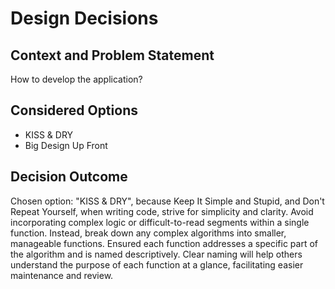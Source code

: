 # Design Decisions

## Context and Problem Statement

How to develop the application?

## Considered Options

* KISS & DRY
* Big Design Up Front

## Decision Outcome

Chosen option: "KISS & DRY", because Keep It Simple and Stupid, and Don't Repeat Yourself, when writing code, strive for simplicity and clarity. Avoid incorporating complex logic or difficult-to-read segments within a single function. Instead, break down any complex algorithms into smaller, manageable functions. Ensured each function addresses a specific part of the algorithm and is named descriptively. Clear naming will help others understand the purpose of each function at a glance, facilitating easier maintenance and review.
